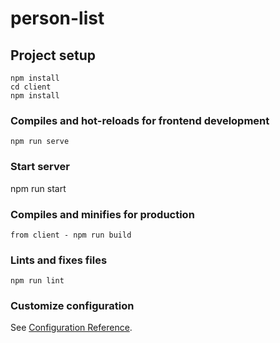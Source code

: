 # person-list

## Project setup
```
npm install
cd client
npm install
```

### Compiles and hot-reloads for frontend development
```
npm run serve
```

### Start server
npm run start

### Compiles and minifies for production
```
from client - npm run build
```

### Lints and fixes files
```
npm run lint
```

### Customize configuration
See [Configuration Reference](https://cli.vuejs.org/config/).
